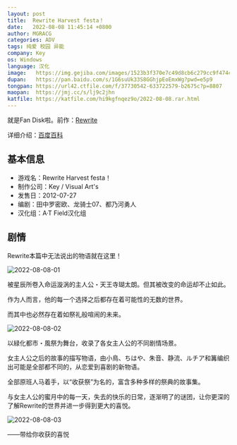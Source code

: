 ```yaml
---
layout: post
title:  Rewrite Harvest festa！
date:   2022-08-08 11:45:14 +0800
author: MGRACG
categories: ADV
tags: 纯爱 校园 异能
company: Key
os: Windows
language: 汉化
image:   https://img.gejiba.com/images/1523b3f370e7c49d8cb6c279cc9f474c.jpg
dupan:   https://pan.baidu.com/s/1G6suUk33S8GGhjpEoEmxWg?pwd=e5p9
tongpan: https://url42.ctfile.com/f/37730542-633722579-b2675c?p=8807
maopan:  https://jmj.cc/s/lj9c2jhn
katfile: https://katfile.com/hi9kgfnqez9o/2022-08-08.rar.html
---
```


就是Fan Disk啦。前作：[Rewrite](Rewrite.html)

详细介绍：[百度百科](https://baike.baidu.com/item/Rewrite%20Harvest%20festa%21/15271653)

## 基本信息

- 游戏名：Rewrite Harvest festa！
- 制作公司：Key / Visual Art's
- 发售日：2012-07-27
- 编剧：田中罗密欧、龙骑士07、都乃河勇人
- 汉化组：A·T Field汉化组

## 剧情

Rewrite本篇中无法说出的物语就在这里！

![2022-08-08-01](https://img.gejiba.com/images/a60e68a9fa99e9be31497755405c5dda.jpg)

被星辰所卷入命运漩涡的主人公・天王寺瑚太朗。但其被改变的命运却不止如此。

作为人而言，他的每一个选择之后都存在着可能性的无数的世界。

而其中也必然存在着如祭礼般喧闹的未来。

![2022-08-08-02](https://img.gejiba.com/images/3fa6a364b976aff1df10a01d1739959e.jpg)

以緑化都市・風祭为舞台，收录了各女主人公的不同剧情场景。

女主人公之后的故事的描写物语，由小鳥、ちはや、朱音、静流、ルチア和篝编织出可能是全部都不同的，从恋爱到喜剧的新物语。

全部原班人马着手，以“收获祭”为名的，富含多种多样的祭典的故事集。

与女主人公的蜜月中的每一天，失去的快乐的日常，逐渐明了的谜团，让你更深的了解Rewrite的世界并进一步得到更大的喜悦。

![2022-08-08-03](https://img.gejiba.com/images/8923263d5642101de7ad266eb4792895.jpg)

——带给你收获的喜悦
